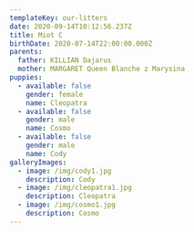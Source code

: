 ```yaml
---
templateKey: our-litters
date: 2020-09-14T10:12:56.237Z
title: Miot C
birthDate: 2020-07-14T22:00:00.000Z
parents:
  father: KILLIAN Dajarus
  mother: MARGARET Queen Blanche z Marysina
puppies:
  - available: false
    gender: female
    name: Cleopatra
  - available: false
    gender: male
    name: Cosmo
  - available: false
    gender: male
    name: Cody
galleryImages:
  - image: /img/cody1.jpg
    description: Cody
  - image: /img/cleopatra1.jpg
    description: Cleopatra
  - image: /img/cosmo1.jpg
    description: Cosmo
---
```



